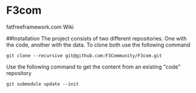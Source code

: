 F3com
=====

fatfreeframework.com Wiki

##Installation
The project consists of two different repositories. One with the code, another 
with the data. To clone both use the following command

`git clone --recursive git@github.com:F3Community/F3com.git`

Use the following command to get the content from an existing "code" repository

`git submodule update --init`
